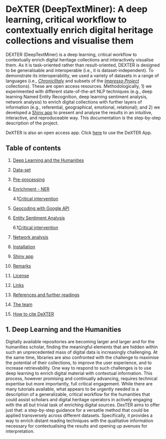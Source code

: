 # DeXTER (DeepTextMiner): A deep learning, critical workflow to contextually enrich digital heritage collections and visualise them
DEXTER (DeepTextMiner) is a deep learning, critical workflow to contextually enrich digital heritage collections and interactively visualise them. As it is task-oriented rather than result-oriented, DEXTER is designed to be generalisable and interoperable (i.e., it is dataset-independent). To demonstrate its interoperability, we used a variety of datasets in a range of languages (i.e., [*ChroniclItaly*](https://public.yoda.uu.nl/i-lab/UU01/T4YMOW.html) and subsets of the [*Impresso Project*](https://impresso-project.ch/app/newspapers/) collections). These are open access resources. Methodologically, 1) we experimented with different state-of-the-art NLP techniques (e.g., deep learning Named Entity Recognition, deep learning sentiment analysis, network analysis) to enrich digital collections with further layers of information (e.g., referential, geographical, emotional, relational); and 2) we developed a [Shiny app](https://shiny.rstudio.com/) to present and analyse the results in an intuitive, interactive, and reproduceable way. This documentation is the step-by-step description of the project.

DeXTER is also an open access app. Click [here](https://utrecht-university.shinyapps.io/GeoNewsMiner/) to use the DeXTER App.

## Table of contents

1. [Deep Learning and the Humanities](#1-deep-learning-and-the-humanities)
2. [Data-set](#2-data-set)
3. [Pre-processing](#3-pre-processing)
4. [Enrichment - NER](#4-enrichment-ner)

   4.1[Critical intervention](#41-critical-intervention)
   
5. [Geocoding with Google API](#5-geocoding-with-google-api)
6. [Entity Sentiment Analysis](#6-entity-sentiment-analysis)

   6.1[Critical intervention](#61-critical-intervention)

7. [Network analysis](#7-network-analysis)
8. [Installation](#8-installation)
9. [Shiny app](#9-shiny-app)
10. [Remarks](#10-remarks)
11. [License](#license)
12. [Links](#links)
13. [References and further readings](#references-and-further-readings)
14. [The team](#the-team)
12. [How to cite DeXTER](#how-to-cite-dexter)

## 1. Deep Learning and the Humanities
Digitally available repositories are becoming larger and larger and for the humanities scholar, finding the meaningful elements that are hidden within such an unprecedented mass of digital data is increasingly challenging. At the same time, libraries are also confronted with the challenge to maximise the potential of their collections, to improve the user experience, and to increase retrievability. One way to respond to such challenges is to use deep learning to enrich digital material with contextual information. This process, however promising and continually advancing, requires technical expertise but more importantly, full critical engagement. While there are many tutorials available, what appears to be urgently needed is a description of a generalizable, critical workflow for the humanities that could assist scholars and digital heritage operators in actively engaging with the all but trivial task of enriching digital sources. DexTER aims to offer just that: a step-by-step guidance for a versatile method that could be applied transversely across different datasets. Specifically, it provides a way to enrich distant reading techniques with the qualitative information necessary for contextualising the results and opening up avenues for interpretation. 
 
